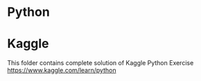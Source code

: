 # Python

# Kaggle
This folder contains complete solution of Kaggle Python Exercise 
https://www.kaggle.com/learn/python
